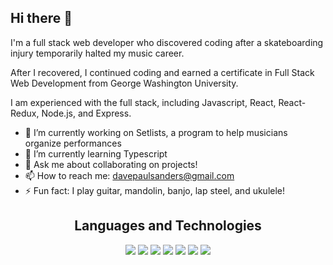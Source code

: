 ## Hi there 👋

I'm a full stack web developer who discovered coding after a skateboarding injury temporarily halted my music career.

 After I recovered, I continued coding and earned a certificate in Full Stack Web Development from George Washington University.
 
 I am experienced with the full stack, including Javascript, React, React-Redux, Node.js, and Express.

- 🔭 I’m currently working on Setlists, a program to help musicians organize performances
- 🌱 I’m currently learning Typescript
- 💬 Ask me about collaborating on projects!
- 📫 How to reach me: davepaulsanders@gmail.com
- ⚡ Fun fact: I play guitar, mandolin, banjo, lap steel, and ukulele!

<h2 align="center">Languages and Technologies</h2>
  <div align="center">
     <img src="https://upload.wikimedia.org/wikipedia/commons/9/99/Unofficial_JavaScript_logo_2.svg" width: "50" height: "50"/>
     <img src="https://upload.wikimedia.org/wikipedia/commons/a/a7/React-icon.svg" width: "50" height: "50"/>
     <img src="https://upload.wikimedia.org/wikipedia/commons/3/38/HTML5_Badge.svg" width: "50" height: "50"/>
     <img src="https://upload.wikimedia.org/wikipedia/commons/6/62/CSS3_logo.svg" width: "50" height: "50"/>
     <img src="https://upload.wikimedia.org/wikipedia/commons/b/b2/Bootstrap_logo.svg" width: "50" height: "50"/>
     <img src="https://upload.wikimedia.org/wikipedia/commons/d/d5/Tailwind_CSS_Logo.svg" width: "50" height: "50"/>
     <img src="https://upload.wikimedia.org/wikipedia/commons/3/3f/Git_icon.svg" width: "50px" height: "50"/>
   
  </div>
